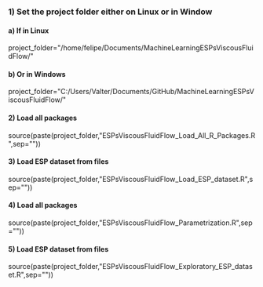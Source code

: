 ### 1) Set the project folder either on Linux or in Window
#### a) If in Linux 
project_folder="/home/felipe/Documents/MachineLearningESPsViscousFluidFlow/"

#### b) Or in Windows
project_folder="C:/Users/Valter/Documents/GitHub/MachineLearningESPsViscousFluidFlow/"

#### 2) Load all packages
source(paste(project_folder,"ESPsViscousFluidFlow_Load_All_R_Packages.R",sep=""))

#### 3) Load ESP dataset from files
source(paste(project_folder,"ESPsViscousFluidFlow_Load_ESP_dataset.R",sep=""))

#### 4) Load all packages
source(paste(project_folder,"ESPsViscousFluidFlow_Parametrization.R",sep=""))

#### 5) Load ESP dataset from files
source(paste(project_folder,"ESPsViscousFluidFlow_Exploratory_ESP_dataset.R",sep=""))
